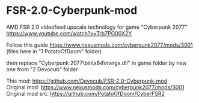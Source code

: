 # FSR-2.0-Cyberpunk-mod  
AMD FSR 2.0 videofeed upscale technology for game "Cyberpunk 2077"  
https://www.youtube.com/watch?v=Trb7PG00X2Y

Follow this guide
 https://www.nexusmods.com/cyberpunk2077/mods/3001  
(files here in "1 PotatoOfDoom" folder)   
  
then replace "Cyberpunk 2077\bin\x64\nvngx.dll" in game folder by new one from "2 Devocub" folder  
  
  
This mod: https://github.com/Devocub/FSR-2.0-Cyberpunk-mod  
Original mod: https://www.nexusmods.com/cyberpunk2077/mods/3001  
Original mod src: https://github.com/PotatoOfDoom/CyberFSR2  
